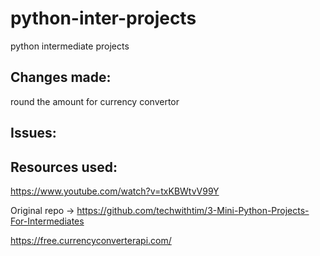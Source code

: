 # python-inter-projects
python intermediate projects


## Changes made:

round the amount for currency convertor

## Issues:

## Resources used:

https://www.youtube.com/watch?v=txKBWtvV99Y

Original repo -> https://github.com/techwithtim/3-Mini-Python-Projects-For-Intermediates

https://free.currencyconverterapi.com/

